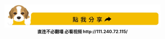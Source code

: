 <div align="center"><a href="https://git.io/01"><IMG SRC="wnn/img/a07.jpg" width=640></a></div>
<div align=center><b>直连不必翻墙 必看视频 http://111.240.72.115/</b></div>
  
  
